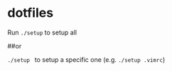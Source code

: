 # dotfiles

Run <code>./setup</code> to setup all

##or

<code>./setup <dotfile></code> to setup a specific one (e.g. <code>./setup .vimrc</code>)


